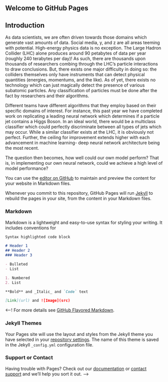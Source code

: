 ## Welcome to GitHub Pages

## Introduction

As data scientists, we are often driven towards those domains which generate vast amounts of data.  Social media, y, and z are all areas teeming with potential.  High-energy physics data is no exception.  The Large Hadron Collider (LHC) alone produces around 90 petabytes of data per year (roughly 240 terabytes per day)!  As such, there are thousands upon thousands of researchers combing through the LHC’s particle interactions to draw conclusions.  But, there exists one major difficulty in doing so:  the colliders themselves only have instruments that can detect physical quantities (energies, momentums, and the like).  As of yet, there exists no technology which can just magically detect the presence of various subatomic particles.  Any classification of particles must be done after the fact by researchers and their algorithms.

Different teams have different algorithms that they employ based on their specific domains of interest.  For instance, this past year we have completed work on replicating a leading neural network which determines if a particle jet contains a Higgs Boson.  In an ideal world, there would be a multiclass classifier which could perfectly discriminate between all types of jets which may occur.  While a similar classifier exists at the LHC, it is obviously not perfect.  Further, the ceiling for improvement extends higher with each advancement in machine learning- deep neural network architecture being the most recent.

The question then becomes, how well could our own model perform? That is, in implementing our own neural network, could we achieve a high level of model performance?


You can use the [editor on GitHub](https://github.com/sharmimathur/multiclassification-particle-jets/edit/gh-pages/README.md) to maintain and preview the content for your website in Markdown files.

Whenever you commit to this repository, GitHub Pages will run [Jekyll](https://jekyllrb.com/) to rebuild the pages in your site, from the content in your Markdown files.

### Markdown

Markdown is a lightweight and easy-to-use syntax for styling your writing. It includes conventions for

```markdown
Syntax highlighted code block

# Header 1
## Header 2
### Header 3

- Bulleted
- List

1. Numbered
2. List

**Bold** and _Italic_ and `Code` text

[Link](url) and ![Image](src)
```

<--!
For more details see [GitHub Flavored Markdown](https://guides.github.com/features/mastering-markdown/).

### Jekyll Themes

Your Pages site will use the layout and styles from the Jekyll theme you have selected in your [repository settings](https://github.com/sharmimathur/multiclassification-particle-jets/settings). The name of this theme is saved in the Jekyll `_config.yml` configuration file.

### Support or Contact

Having trouble with Pages? Check out our [documentation](https://docs.github.com/categories/github-pages-basics/) or [contact support](https://support.github.com/contact) and we’ll help you sort it out. -->
